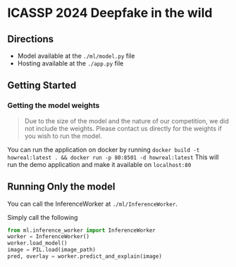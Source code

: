 # ICASSP 2024 Deepfake in the wild

## Directions
- Model available at the `./ml/model.py` file
- Hosting available at the `./app.py` file
  
## Getting Started
### Getting the model weights
> Due to the size of the model and the nature of our competition, we did not include the weights. Please contact us directly for the weights if you wish to run the model.

You can run the application on docker by running `docker build -t howreal:latest . && docker run -p 80:8501 -d howreal:latest`
This will run the demo application and make it available on `localhost:80`

## Running Only the model
You can call the InferenceWorker at `./ml/InferenceWorker`. 

Simply call the following

```py
from ml.inference_worker import InferenceWorker
worker = InferenceWorker()
worker.load_model()
image = PIL.load(image_path)
pred, overlay = worker.predict_and_explain(image)
```
